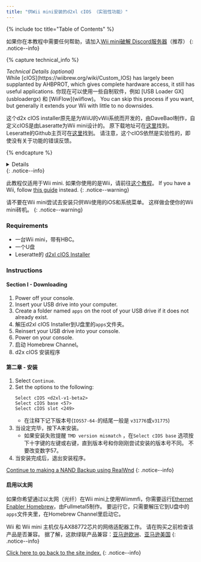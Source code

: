 ```yaml
---
title: "供Wii mini安装的d2xl cIOS （实验性功能）"
---
```


{% include toc title="Table of Contents" %}

如果你在本教程中需要任何帮助，请加入[Wii mini破解 Discord服务器](https://discord.gg/6ryxnkS)（推荐）
{: .notice--info}

{% capture technical_info %}
<summary><em>Technical Details (optional)</em></summary>
While [cIOS](https://wiibrew.org/wiki/Custom_IOS) has largely been supplanted by AHBPROT, which gives complete hardware access, it still has useful applications. 你现在可以使用一些自制软件，例如 [USB Loader GX](usbloadergx) 和 [WiiFlow](wiiflow)。 You can skip this process if you want, but generally it extends your Wii with little to no downsides.

这个d2x cIOS installer原先是为WiiU的vWii系统而开发的，由DaveBaol制作，自定义cIOS是由Laseratte为Wii mini设计的。 原下载地址可在[这里](https://wii.leseratte10.de/d2xl-cIOS/)找到。 Leseratte的Github主页可在[这里](https://github.com/Leseratte10/d2xl-cios)找到。 请注意，这个cIOS依然是实验性的，即使没有关于功能的错误反馈。

{% endcapture %}
<details>{{ technical_info | markdownify }}</details>
{: .notice--info}

此教程仅适用于Wii mini. 如果你使用的是Wii，请前往[这个教程](cios)。 If you have a Wii, follow [this guide](cios) instead.
{: .notice--warning}

请不要在Wii mini尝试去安装只供Wii使用的iOS和系统菜单。 这样做会使你的Wii mini砖机。
{: .notice--warning}

### Requirements

* 一台Wii mini，带有HBC。
* 一个U盘
* Leseratte的 [d2xl cIOS Installer](/assets/files/d2xl_wii_mini_cIOS_installer_v1_beta2.zip)

### Instructions

#### Section I - Downloading

1. Power off your console.
1. Insert your USB drive into your computer.
1. Create a folder named `apps` on the root of your USB drive if it does not already exist.
1. 解压d2xl cIOS Installer到U盘里的`apps`文件夹。
1. Reinsert your USB drive into your console.
1. Power on your console.
1. 启动 Homebrew Channel。
1. d2x cIOS 安装程序

#### 第二章 - 安装

1. Select `Continue`.
1. Set the options to the following:
    ```
    Select cIOS <d2xl-v1-beta2>
    Select cIOS base <57>
    Select cIOS slot <249>
    ```
    + 在注释下记下版本号(`IOS57-64-`的结尾一般是 `v31776`或`v31775`)
1. 当设定完毕，按下A来安装。
    + 如果安装失败提醒 `TMD version mismatch` ，在`Select cIOS base` 选项按下十字键的左键或右键，直到版本号和你刚刚尝试安装的版本号不同。 不要改变数字57。
1. 当安装完成后，退出安装程序。

[Continue to making a NAND Backup using RealWnd](wnd-mini)
{: .notice--info}

#### 启用以太网

如果你希望通过以太网（光纤）在Wii mini上使用Wiimmfi，你需要运行[Ethernet Enabler Homebrew](/assets/files/Wii_Mini_Ethernet_Enable.zip)，由Fullmetal5制作。 要运行它，只需要解压它到U盘中的`apps`文件夹里，在Homebrew Channel里启动它。

Wii 和 Wii mini 主机仅与AX88772芯片的网络适配器工作。 请在购买之前检查该产品是否兼容。 据了解，这款绿联产品兼容：[亚马逊欧洲](https://www.amazon.de/dp/B00MYT481C)、[亚马逊美国](https://a.co/d/3OcSJDS)
{: .notice--info}

[Click here to go back to the site index.](site-navigation)
{: .notice--info}
